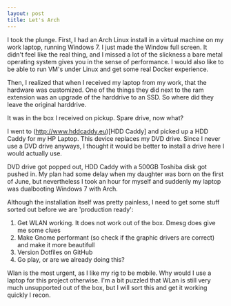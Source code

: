 ```yaml
---
layout: post
title: Let's Arch
---
```


I took the plunge. First, I had an Arch Linux install in a virtual machine on my work laptop, running Windows 7. I just made the Window full screen. It didn't feel like the real thing, and I missed a lot of the slickness a bare metal operating system gives you in the sense of performance. I would also like to be able to run VM's under Linux and get some real Docker experience.

Then, I realized that when I received my laptop from my work, that the hardware was customized. One of the things they did next to the ram extension was an upgrade of the harddrive to an SSD. So where did they leave the original harddrive.

It was in the box I received on pickup. Spare drive, now what?

I went to (http://www.hddcaddy.eu)[HDD Caddy] and picked up a HDD Caddy for my HP Laptop. This device replaces my DVD drive. Since I never use a DVD drive anyways, I thought it would be better to install a drive here I would actually use.

DVD drive got popped out, HDD Caddy with a 500GB Toshiba disk got pushed in. My plan had some delay when my daughter was born on the first of June, but nevertheless I took an hour for myself and suddenly my laptop was dualbooting Windows 7 with Arch.

Although the installation itself was pretty painless, I need to get some stuff sorted out before we are 'production ready':

1. Get WLAN working. It does not work out of the box. Dmesg does give me some clues
2. Make Gnome performant (so check if the graphic drivers are correct) and make it more beautifull
3. Version Dotfiles on GitHub
4. Go play, or are we already doing this?

Wlan is the most urgent, as I like my rig to be mobile. Why would I use a laptop for this project otherwise. I'm a bit puzzled that WLan is still very much unsupported out of the box, but I will sort this and get it working quickly I recon.


